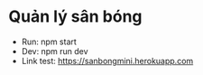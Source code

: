 # Quản lý sân bóng
+ Run: npm start
+ Dev: npm run dev
+ Link test: https://sanbongmini.herokuapp.com
